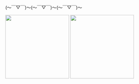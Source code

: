 (～￣▽￣)～(～￣▽￣)～(～￣▽￣)～
<p>
<img height=200 align="center" src="https://github-readme-stats-38im.vercel.app/api?username=dotuoodo" />
<img height=200 align="center" src="https://github-readme-stats-38im.vercel.app/api/top-langs?username=dotuoodo&layout=compact&langs_count=8&card_width=320" />
